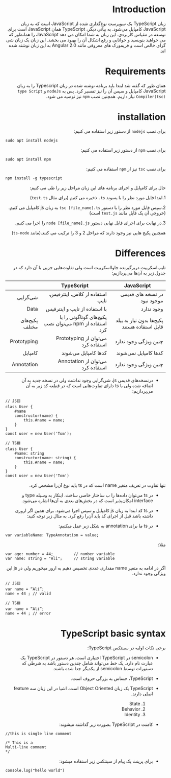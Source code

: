 <div dir="rtl">

# Introduction   

زبان TypeScript یک سوپر‌ست نوع‌گذاری شده از JavaScript است که به زبان JavaScript کامپایل می‌شود. به بیانی دیگر، TypeScript  همان JavaScript است برای توسعه در مقیاس کاربردی. این زبان به شما امکان می دهد JavaScript را همانطور که می خواهید بنویسید و خوانایی و رفع اشکال آن را بهبود می بخشد. این زبان یک زبان شی گرای خالص است و فریمورک های معروفی مانند Angular 2.0 به این زبان نوشته شده اند.

# Requirements

همان طور که گفته شد ابتدا باید برنامه نوشته شده در زبان Typescript را به زبان JavaScript کامپایل و سپس آن را نیز تفسیر کرد. پس به `nodeJs` و `type Script Compiler(tsc)` نیاز داریم. همچنین نصب `npm` نیز توصیه می شود.

# installation

برای نصب `nodejs` از دستور زیر استفاده می کنیم:

<div dir="ltr">
	
    sudo apt install nodejs
	
</div>

برای نصب `npm` از دستور زیر استفاده می کنیم:

<div dir="ltr">
	
    sudo apt install npm
	
</div>

برای نصب `tsc` نیز از `npm` استفاده می کنیم:

<div dir="ltr">
	
    npm install -g typescript
	
</div>

حال برای کامپایل و اجرای برنامه های این زبان مراحل زیر را طی می کنیم:

1.ابتدا فایل مورد نظر را با پسوند `ts.` ذخیره می کنیم (برای مثال `test.ts`)
	
2.سپس فایل مورد نظر را با دستور `tsc [file_name].ts` به زبان js کامپایل می کنیم.(خروجی آن یک فایل مانند `test.js` است)
	
3.در نهایت برای اجرای فایل نهایی دستور `node [file_name].js` را اجرا می کنیم.
	
همچنین پکیج هایی نیز وجود دارند که مراحل 2 و 3 را ترکیب می کنند.(مانند `ts-node`)

# Differences

تایپ‌اسکریپت دربرگیرنده جاوااسکریپت است ولی تفاوت‌هایی جزیی با آن دارد که در جدول زیر به آن‌ها می‌پردازیم:

| JavaScript | TypeScript |  |
| ---------- | ---------- | --------- |
| در نسخه های قدیمی موجود نبود | استفاده از کلاس، اینترفیس، تایپ | شی‌گرایی
| وجود ندارد | با استفاده از تایپ و اینترفیس | Data | 
پکیج‌ها بدون نیاز به بیلد قابل استفاده هستند|پکیج‌های گوناگونی را با استفاده از npm می‌توان نصب کرد|پکیج‌های مختلف
چنین ویژگی وجود ندارد|می‌توان از Prototyping استفاده کرد|Prototyping
کدها کامپایل نمی‌شوند|کدها کامپایل می‌شوند|کامپایل
چنین ویژگی وجود ندارد|می‌توان از Annotation استفاده کرد|Annotation

- درنسخه‌های قدیمی js، شی‌گرایی وجود نداشت ولی در نسخه جدید به آن اضافه شده ولی با ts دارای تفاوت‌هایی است که در قطعه کد زیر به آن می‌پردازیم:

<div dir="ltr">
	
   	// JS🟨
	class User {
	    #name
	    constructor(name) {
	        this.#name = name;
	    }
	}
	const user = new User('Tom');
	
	// TS🟦
	class User {
	    #name: string 
	    constructor(name: string) {
	        this.#name = name;
	    }
	}
	const user = new User('Tom')

	
</div>

تنها تفاوت در تعریف متغیر name است که در ts باید نوع آن‌را مشخص کرد.

- در ts می‌توان داده‌ها را ب ساختار خاصی ساخت. اینکار به وسیله‌ type و interface امکان‌پذیر است که در بخش‌های بعدی به آن‌ها اشاره می‌شود.

- در ts کد ابتدا به زبان js کامپایل و سپس اجرا می‌شود. برای همین اگر اروری داشته باشد قبل از اجرای کد باید آن‌را رفع کرد. به مثال زیر توجه کنید:

- در ts ما برای annotation به شکل زیر عمل میکنیم:

<div dir="ltr">

    var variableName: TypeAnnotation = value;  

</div>

مثلا: 

<div dir="ltr">

    var age: number = 44;         // number variable  
    var name: string = "Ali";     // string variable  


</div>

اگر در ادامه به متغیر name مقداری عددی تخصیص دهیم به ارور میخوریم ولی در js این ویژگی وجود ندارد.

<div dir="ltr">

    // JS🟨
    var name = “Ali”;
    name = 44 ; // valid

    // TS🟦
    var name = “Ali”;
    name = 44 ; // error



</div>

# TypeScript basic syntax

برخی نکات اولیه در سینتکس TypeScript:

- semicolon در TypeScript اختیاری است. هر دستور در TypeScript یک عبارت نام دارد. یک خط می‌تواند شامل چندین دستور باشد به شرطی که دستورات توسط semicolon از یکدیگر جدا شده باشند.

- TypeScript، حساس به بزرگی حروف است.

- TypeScript یک زبان Object Oriented است. اشیا در این زبان سه feature اصلی دارند.

	1. State
	2. Behavior
	3. Identity

- کامنت در TypeScript بصورت زیر گذاشته میشوند:

<div dir="ltr">

    //this is single line comment 
	 
    /* This is a  
    Multi-line comment 
    */

</div>

- برای پرینت یک پیام از سینتکس زیر استفاده میشود:

<div dir="ltr">
	
    console.log("hello world")
    
</div>



</div>
